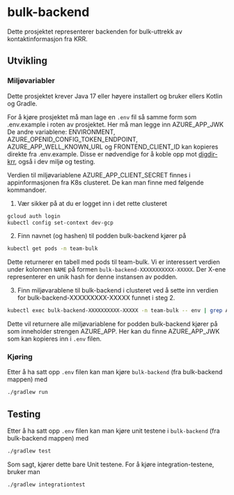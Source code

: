 # bulk-backend

Dette prosjektet representerer backenden for bulk-uttrekk av kontaktinformasjon fra KRR.

## Utvikling

### Miljøvariabler

Dette prosjektet krever Java 17 eller høyere installert og bruker ellers Kotlin og Gradle.

For å kjøre prosjektet må man lage en `.env` fil så samme form som .env.example i roten av prosjektet.
Her må man legge inn AZURE_APP_JWK
De andre variablene: ENVIRONMENT, AZURE_OPENID_CONFIG_TOKEN_ENDPOINT, AZURE_APP_WELL_KNOWN_URL og FRONTEND_CLIENT_ID kan
kopieres direkte fra .env.example.
Disse er nødvendige for å koble opp mot [digdir-krr](https://github.com/navikt/digdir-krr), også i dev miljø og testing.

Verdien til miljøvariablene AZURE_APP_CLIENT_SECRET finnes i appinformasjonen fra K8s clusteret.
De kan man finne med følgende kommandoer.

1. Vær sikker på at du er logget inn i det rette clusteret

```bash
gcloud auth login
kubectl config set-context dev-gcp
```

2. Finn navnet (og hashen) til podden bulk-backend kjører på

```bash
kubectl get pods -n team-bulk
```

Dette returnerer en tabell med pods til team-bulk.
Vi er interessert verdien under kolonnen `NAME` på formen `bulk-backend-XXXXXXXXXXX-XXXXX`. Der X-ene representerer en
unik hash for denne instansen av podden.

3. Finn miljøvarablene til bulk-backend i clusteret ved å sette inn verdien for bulk-backend-XXXXXXXXX-XXXXX funnet i
   steg 2.

```bash
kubectl exec bulk-backend-XXXXXXXXXX-XXXXX -n team-bulk -- env | grep AZURE_APP
```

Dette vil returnere alle miljøvariablene for podden bulk-backend kjører på som inneholder strengen AZURE_APP.
Her kan du finne AZURE_APP_JWK som kan kopieres inn i `.env` filen.

### Kjøring

Etter å ha satt opp `.env` filen kan man kjøre `bulk-backend` (fra bulk-backend mappen) med

```bash
./gradlew run
```

## Testing

Etter å ha satt opp `.env` filen kan man kjøre unit testene i `bulk-backend` (fra bulk-backend mappen) med

```bash
./gradlew test
```

Som sagt, kjører dette bare Unit testene. For å kjøre integration-testene, bruker man

```bash
./gradlew integrationtest
```
